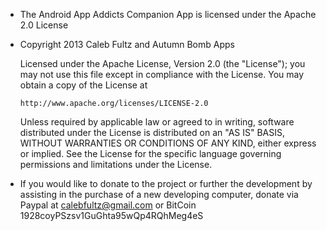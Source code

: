 - The Android App Addicts Companion App is licensed under the Apache 2.0 License
-
   Copyright 2013 Caleb Fultz and Autumn Bomb Apps

   Licensed under the Apache License, Version 2.0 (the "License");
   you may not use this file except in compliance with the License.
   You may obtain a copy of the License at

      http://www.apache.org/licenses/LICENSE-2.0

   Unless required by applicable law or agreed to in writing, software
   distributed under the License is distributed on an "AS IS" BASIS,
   WITHOUT WARRANTIES OR CONDITIONS OF ANY KIND, either express or implied.
   See the License for the specific language governing permissions and
   limitations under the License.


- If you would like to donate to the project or further the development by assisting in the purchase of a new developing computer, donate via Paypal at calebfultz@gmail.com or BitCoin 1928coyPSzsv1GuGhta95wQp4RQhMeg4eS
